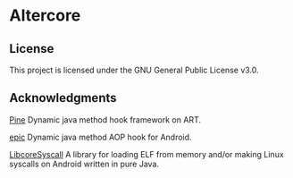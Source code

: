 # Altercore


## License

This project is licensed under the GNU General Public License v3.0.

## Acknowledgments

[Pine](https://github.com/canyie/pine) Dynamic java method hook framework on ART.

[epic](https://github.com/tiann/epic) Dynamic java method AOP hook for Android.

[LibcoreSyscall](https://github.com/cinit/LibcoreSyscall) A library for loading ELF from memory and/or making Linux syscalls on Android written in pure Java.